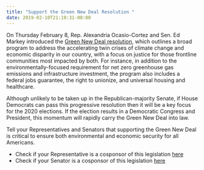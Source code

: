 ```yaml
---
title: "Support the Green New Deal Resolution "
date: 2019-02-10T21:19:31-08:00
---
```

On Thursday February 8, Rep. Alexandria Ocasio-Cortez and Sen. Ed Markey introduced the [Green New Deal resolution](https://www.vox.com/energy-and-environment/2019/2/7/18211709/green-new-deal-resolution-alexandria-ocasio-cortez-markey), which outlines a broad program to address the accelerating twin crises of climate change and economic disparity in our country, with a focus on justice for those frontline communities most impacted by both. For instance, in addition to the environmentally-focused requirement for net zero greenhouse gas emissions and infrastructure investment, the program also includes a federal jobs guarantee, the right to unionize, and universal housing and healthcare. 

Although unlikely to be taken up in the Republican-majority Senate, if House Democrats can pass this progressive resolution then it will be a key focus for the 2020 elections. If the election results in a Democratic Congress and President, this momentum will rapidly carry the Green New Deal into law. 

Tell your Representatives and Senators that supporting the Green New Deal is critical to ensure both environmental and economic security for all Americans. 

- Check if your Representative is a cosponsor of this legislation [here]( https://www.congress.gov/bill/116th-congress/house-resolution/109/cosponsors)
- Check if your Senator is a cosponsor of this legislation [here]( https://www.congress.gov/bill/116th-congress/senate-resolution/59/cosponsors)

